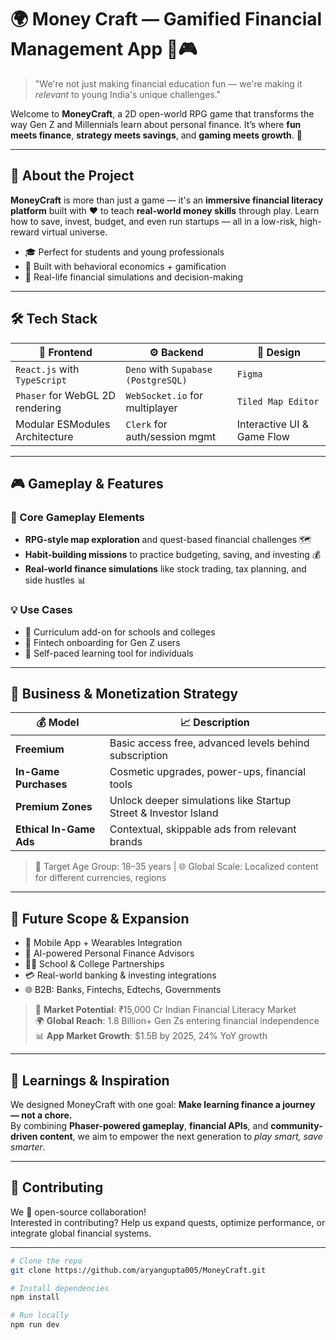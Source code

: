 # 🌍 Money Craft — Gamified Financial Management App 💸🎮


> "We're not just making financial education fun — we're making it *relevant* to young India's unique challenges."

Welcome to **MoneyCraft**, a 2D open-world RPG game that transforms the way Gen Z and Millennials learn about personal finance. It’s where **fun meets finance**, **strategy meets savings**, and **gaming meets growth**. 🎯

---

## 🚀 About the Project

**MoneyCraft** is more than just a game — it's an **immersive financial literacy platform** built with ❤️ to teach **real-world money skills** through play. Learn how to save, invest, budget, and even run startups — all in a low-risk, high-reward virtual universe.

- 🎓 Perfect for students and young professionals  
- 🧠 Built with behavioral economics + gamification  
- 🏦 Real-life financial simulations and decision-making  

---

## 🛠 Tech Stack

| 🧩 Frontend | ⚙️ Backend | 🎨 Design |
|------------|------------|------------|
| `React.js` with `TypeScript` | `Deno` with `Supabase (PostgreSQL)` | `Figma` |
| `Phaser` for WebGL 2D rendering | `WebSocket.io` for multiplayer | `Tiled Map Editor` |
| Modular ESModules Architecture | `Clerk` for auth/session mgmt | Interactive UI & Game Flow |

---

## 🎮 Gameplay & Features

### 🔑 Core Gameplay Elements
- **RPG-style map exploration** and quest-based financial challenges 🗺️  
- **Habit-building missions** to practice budgeting, saving, and investing 💰  
- **Real-world finance simulations** like stock trading, tax planning, and side hustles 📊  

### 💡 Use Cases
- 🔹 Curriculum add-on for schools and colleges  
- 🔹 Fintech onboarding for Gen Z users  
- 🔹 Self-paced learning tool for individuals  

---

## 💼 Business & Monetization Strategy

| 💰 Model | 📈 Description |
|---------|----------------|
| **Freemium** | Basic access free, advanced levels behind subscription |
| **In-Game Purchases** | Cosmetic upgrades, power-ups, financial tools |
| **Premium Zones** | Unlock deeper simulations like Startup Street & Investor Island |
| **Ethical In-Game Ads** | Contextual, skippable ads from relevant brands |

> 🎯 Target Age Group: 18–35 years | 🌐 Global Scale: Localized content for different currencies, regions

---

## 🔭 Future Scope & Expansion

- 📱 Mobile App + Wearables Integration  
- 🤖 AI-powered Personal Finance Advisors  
- 🧑‍🎓 School & College Partnerships  
- 💳 Real-world banking & investing integrations  
- 🌐 B2B: Banks, Fintechs, Edtechs, Governments  

> 💼 **Market Potential**: ₹15,000 Cr Indian Financial Literacy Market  
> 🌍 **Global Reach**: 1.8 Billion+ Gen Zs entering financial independence  
> 📊 **App Market Growth**: $1.5B by 2025, 24% YoY growth  

---

## 🧠 Learnings & Inspiration

We designed MoneyCraft with one goal: **Make learning finance a journey — not a chore.**  
By combining **Phaser-powered gameplay**, **financial APIs**, and **community-driven content**, we aim to empower the next generation to *play smart, save smarter*.

---

## 🤝 Contributing

We 💙 open-source collaboration!  
Interested in contributing? Help us expand quests, optimize performance, or integrate global financial systems.

---


```bash
# Clone the repo
git clone https://github.com/aryangupta005/MoneyCraft.git

# Install dependencies
npm install

# Run locally
npm run dev
